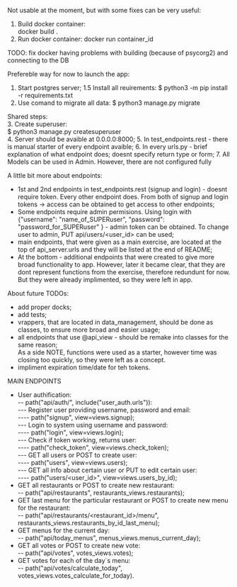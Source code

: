 Not usable at the moment, but with some fixes can be very useful: 
1. Build docker container:  
docker build .
2. Run docker container:
docker run container_id

TODO: fix docker having problems with building (because of psycorg2) and connecting to the DB  

Prefereble way for now to launch the app:  
1. Start postgres server;
1.5 Install all reuirements:
$ python3 -m pip install -r requirements.txt
2. Use comand to migrate all data:
$ python3 manage.py migrate

Shared steps:  
3. Create superuser:  
$ python3 manage.py createsuperuser  
4. Server should be avaible at 0.0.0.0:8000;
5. In test_endpoints.rest - there is manual starter of every endpoint avaible;
6. In every urls.py - brief explanation of what endpoint does; doesnt specify return type or form;
7. All Models can be used in Admin. However, there are not configured fully

A little bit more about endpoints:
- 1st and 2nd endpoints in test_endpoints.rest (signup and login) - doesnt require token. Every other endpoint does. From both of signup and login tokens -> access can be obtained to get access to other endpoints;
- Some endpoints require admin permisions. Using login with {"username": "name_of_SUPERuser", "password": "password_for_SUPERuser" } - admin token can be obtained. To change user to admin, PUT api/users/<user_id> can be used;
- main endpoints, that were given as a main exercise, are located at the top of api_server.urls and they will be listed at the end of README;  
- At the bottom - additional endpoints that were created to give more broad functionality to app. However, later it became clear, that they are dont represent functions from the exercise, therefore redundunt for now. But they were already implimented, so they were left in app.  

About future TODOs:  
- add proper docks; 
- add tests;
- vrappers, that are located in data_management, should be done as classes, to ensure more broad and easier usage;  
- all endpoints that use @api_view - should be remake into classes for the same reason;  
As a side NOTE, functions were used as a starter, however time was closing too quickly, so they were left as a concept.
- impliment expiration time/date for teh tokens.

MAIN ENDPOINTS
- User authification:  
-- path("api/auth/", include("user_auth.urls")):  
--- Register user providing username, password and email:  
---- path("signup", view=views.signup);  
--- Login to system using username and password:  
---- path("login", view=views.login);  
--- Check if token working, returns user:  
---- path("check_token", view=views.check_token);  
--- GET all users or POST to create user:  
---- path("users", view=views.users);  
--- GET all info about certain user or PUT to edit certain user:  
---- path("users/<user_id>", view=views.users_by_id);  
- GET all restaurants or POST to create new restaurant:   
-- path("api/restaurants", restaurants_views.restaurants);  
- GET last menu for the particular restaurant or POST to create new menu for the restaurant:  
-- path("api/restaurants/<restaurant_id>/menu", restaurants_views.restaurants_by_id_last_menu);  
- GET menus for the current day:  
-- path("api/today_menus", menus_views.menus_current_day);  
- GET all votes or POST to create new vote:  
-- path("api/votes", votes_views.votes);  
- GET votes for each of the day`s menu:  
-- path("api/votes/calculate_today", votes_views.votes_calculate_for_today).
